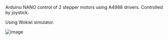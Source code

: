 Arduino NANO control of 2 stepper motors using A4988 drivers. Controlled by joystick.

Using Wokwi simulator.


![image](https://user-images.githubusercontent.com/30437792/224666915-5b71db5d-b370-49c9-ad14-aa57cb5220e3.png)
